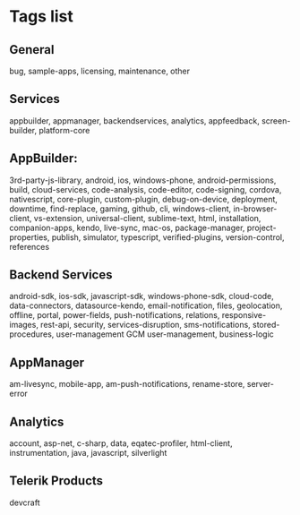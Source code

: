 # Tags list
## General
bug,
sample-apps,
licensing,
maintenance,
other

## Services
appbuilder,
appmanager,
backendservices,
analytics,
appfeedback,
screen-builder,
platform-core

## AppBuilder:
3rd-party-js-library,
android,
ios,
windows-phone,
android-permissions,
build,
cloud-services,
code-analysis,
code-editor,
code-signing,
cordova,
nativescript,
core-plugin,
custom-plugin,
debug-on-device,
deployment,
downtime,
find-replace,
gaming,
github,
cli,
windows-client,
in-browser-client,
vs-extension,
universal-client,
sublime-text,
html,
installation,
companion-apps,
kendo,
live-sync,
mac-os,
package-manager,
project-properties,
publish,
simulator,
typescript,
verified-plugins,
version-control,
references


## Backend Services
android-sdk,
ios-sdk,
javascript-sdk,
windows-phone-sdk,
cloud-code,
data-connectors,
datasource-kendo,
email-notification,
files,
geolocation,
offline,
portal,
power-fields,
push-notifications,
relations,
responsive-images,
rest-api,
security,
services-disruption,
sms-notifications,
stored-procedures,
user-management
GCM
user-management,
business-logic

## AppManager
am-livesync,
mobile-app,
am-push-notifications,
rename-store,
server-error

<!-- Not sure if we need these -->
## Analytics
account,
asp-net,
c-sharp,
data,
eqatec-profiler,
html-client,
instrumentation,
java,
javascript,
silverlight

## Telerik Products
devcraft